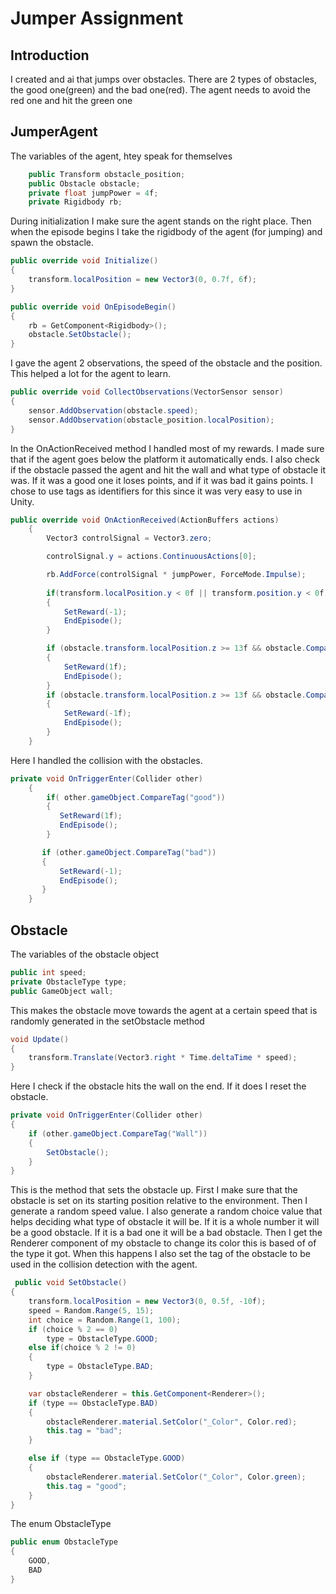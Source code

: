 # Jumper Assignment
## Introduction
I created and ai that jumps over obstacles.
There are 2 types of obstacles, the good one(green) and the bad one(red).
The agent needs to avoid the red one and hit the green one
## JumperAgent

The variables of the agent, htey speak for themselves
```c#
    public Transform obstacle_position;
    public Obstacle obstacle;
    private float jumpPower = 4f;
    private Rigidbody rb;
```

During initialization I make sure the agent stands on the right place. 
Then when the episode begins I take the rigidbody of the agent (for jumping) and spawn the obstacle.
```c#
public override void Initialize()
{
	transform.localPosition = new Vector3(0, 0.7f, 6f);
}

public override void OnEpisodeBegin()
{
	rb = GetComponent<Rigidbody>();
	obstacle.SetObstacle();
}
```

I gave the agent 2 observations, the speed of the obstacle and the position. This helped a lot for the agent to learn.
```c#
public override void CollectObservations(VectorSensor sensor)
{
	sensor.AddObservation(obstacle.speed);
	sensor.AddObservation(obstacle_position.localPosition);
}
```

In the OnActionReceived method I handled most of my rewards.
I made sure that if the agent goes below the platform it automatically ends.
I also check if the obstacle passed the agent and hit the wall and what type of obstacle it was. If it was a good one it loses points, and if it was bad it gains points.
I chose to use tags as identifiers for this since it was very easy to use in Unity.
```c#
public override void OnActionReceived(ActionBuffers actions)
    {
        Vector3 controlSignal = Vector3.zero;

        controlSignal.y = actions.ContinuousActions[0];

        rb.AddForce(controlSignal * jumpPower, ForceMode.Impulse);
        
        if(transform.localPosition.y < 0f || transform.position.y < 0f)
        {
            SetReward(-1);
            EndEpisode();
        }

        if (obstacle.transform.localPosition.z >= 13f && obstacle.CompareTag("bad"))
        {
            SetReward(1f);
            EndEpisode();
        }
        if (obstacle.transform.localPosition.z >= 13f && obstacle.CompareTag("good"))
        {
            SetReward(-1f);
            EndEpisode();
        }
    }
```

Here I handled the collision with the obstacles.

```c#
private void OnTriggerEnter(Collider other)
    { 
        if( other.gameObject.CompareTag("good"))
        {
           SetReward(1f);
           EndEpisode();
        }

       if (other.gameObject.CompareTag("bad"))
       {
           SetReward(-1);
           EndEpisode();
       }
    }
```

## Obstacle
The variables of the obstacle object
```c#
public int speed;
private ObstacleType type;
public GameObject wall;
```

This makes the obstacle move towards the agent at a certain speed that is randomly generated in the setObstacle method
```c# 
void Update()
{
	transform.Translate(Vector3.right * Time.deltaTime * speed);
}
```

Here I check if the obstacle hits the wall on the end. If it does I reset the obstacle.
```c#
private void OnTriggerEnter(Collider other)
{
	if (other.gameObject.CompareTag("Wall"))
	{
		SetObstacle();
	}
}
```

This is the method that sets the obstacle up.
First I make sure that the obstacle is set on its starting position relative to the environment.
Then I generate a random speed value.
I also generate a random choice value that helps deciding what type of obstacle it will be.
If it is a whole number it will be a good obstacle.
If it is a bad one it will be a bad obstacle.
Then I get the Renderer component of my obstacle to change its color this is based of of the type it got.
When this happens I also set the tag of the obstacle to be used in the collision detection with the agent.
```c#
 public void SetObstacle()
{
	transform.localPosition = new Vector3(0, 0.5f, -10f); 
	speed = Random.Range(5, 15);
	int choice = Random.Range(1, 100);
	if (choice % 2 == 0)
		type = ObstacleType.GOOD;
	else if(choice % 2 != 0)
	{
		type = ObstacleType.BAD;
	}

	var obstacleRenderer = this.GetComponent<Renderer>();
	if (type == ObstacleType.BAD)
	{
		obstacleRenderer.material.SetColor("_Color", Color.red);
		this.tag = "bad";
	}

	else if (type == ObstacleType.GOOD)
	{
		obstacleRenderer.material.SetColor("_Color", Color.green);
		this.tag = "good";
	}
}
```

The enum ObstacleType
```c#
public enum ObstacleType
{
    GOOD,
    BAD
}
```
